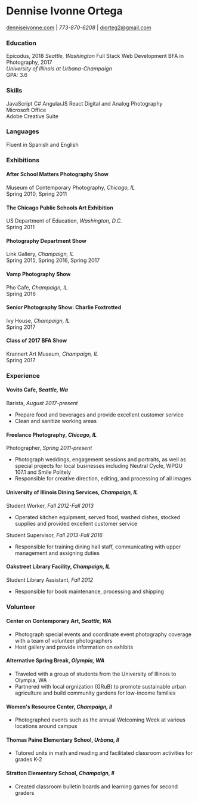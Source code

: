 # Dennise Ivonne Ortega   
[denniseivonne.com](https://denniseivonne.com/)  | _773-870-6208_ | [diorteg2@gmail.com](mailto:diorteg2@gmail.com)

### Education  
Epicodus, 2018
_Seattle, Washington_
Full Stack Web Development
BFA in Photography, 2017  
_University of Illinois at Urbana-Champaign_  
GPA: 3.6  

### Skills 
JavaScript
C#
AngularJS
React
Digital and Analog Photography  
Microsoft Office  
Adobe Creative Suite

### Languages  
Fluent in Spanish and English

### Exhibitions
#### After School Matters Photography Show  
Museum of Contemporary Photography, _Chicago, IL_  
Spring 2010, Spring 2011

#### The Chicago Public Schools Art Exhibition      
US Department of Education, _Washington, D.C._  
Spring 2011

#### Photography Department Show    
Link Gallery, _Champaign, IL_  
Spring 2015, Spring 2016, Spring 2017

#### Vamp Photography Show
Pho Cafe, _Champaign, IL_   
Spring 2016

#### Senior Photography Show: Charlie Foxtrotted  
Ivy House, _Champaign, IL_    
Spring 2017

#### Class of 2017 BFA Show  
Krannert Art Museum, _Champaign, IL_    
Spring 2017 

### Experience  
#### Vovito Cafe, _Seattle, Wa_ 
Barista, _August 2017-present_  
* Prepare food and beverages and provide excellent customer service
* Clean and sanitize working areas

#### Freelance Photography, _Chicago, IL_   
Photographer, _Spring 2011-present_  
* Photograph weddings, engagement sessions and portraits, as well as special projects for
local businesses including Neutral Cycle, WPGU 107.1 and Smile Politely  
* Responsible for creative direction, editing, and processing of all images    

#### University of Illinois Dining Services, _Champaign, IL_ 
Student Worker, _Fall 2012-Fall 2013_  
* Operated kitchen equipment, served food, washed dishes, stocked supplies and provided excellent customer service  

Student Supervisor, _Fall 2013-Fall 2016_  
* Responsible for training dining hall staff, communicating with upper management and assigning duties  

#### Oakstreet Library Facility, _Champaign, IL_
Student Library Assistant, _Fall 2012_  
* Responsible for book maintenance, processing and shipping  

### Volunteer  
#### Center on Contemporary Art, _Seattle, WA_  
* Photograph special events and coordinate event photography coverage with a team of volunteer photographers  
* Host gallery and provide information on exhibits  

#### Alternative Spring Break, _Olympia, WA_  
* Traveled with a group of students from the University of Illinois to Olympia, WA   
* Partnered with local orgnization (GRuB) to promote sustainable urban agriculture and build community gardens for low-income families    

#### Women's Resource Center, _Champaign, Il_  
* Photographed events such as the annual Welcoming Week at various locations around campus  

#### Thomas Paine Elementary School, _Urbana, Il_  
* Tutored units in math and reading and facilitated classroom activities for grades K-2  

#### Stratton Elementary School, _Champaign, Il_  
* Created classroom bulletin boards and learning games for second graders  
